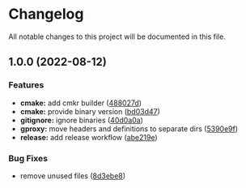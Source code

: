 # Changelog

All notable changes to this project will be documented in this file.

## 1.0.0 (2022-08-12)


### Features

* **cmake:** add cmkr builder ([488027d](https://github.com/wc3devs/gproxyplusplus/commit/488027db9480b35bb59af1280b751c3b2c54df3c))
* **cmake:** provide binary version ([bd03d47](https://github.com/wc3devs/gproxyplusplus/commit/bd03d47d6c5c2bfb6046cf819664ec204f9810d9))
* **gitignore:** ignore binaries ([40d0a0a](https://github.com/wc3devs/gproxyplusplus/commit/40d0a0af30cdb1c318e0c0d5e9f21d6d1cd4f47e))
* **gproxy:** move headers and definitions to separate dirs ([5390e9f](https://github.com/wc3devs/gproxyplusplus/commit/5390e9fa76e8730144fdbc6d8e52a1f9f9e4766b))
* **release:** add release workflow ([abe219e](https://github.com/wc3devs/gproxyplusplus/commit/abe219ed17309623bc0d82e95455fe6c3188826e))


### Bug Fixes

* remove unused files ([8d3ebe8](https://github.com/wc3devs/gproxyplusplus/commit/8d3ebe89b927fd3156a396b7e11e346de0ff3208))

